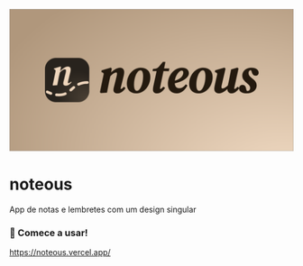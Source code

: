 ![Apresentação do noteous](/img/preview.png)
# noteous
App de notas e lembretes com um design singular

### :memo: Comece a usar!
https://noteous.vercel.app/
